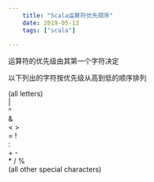 ```yaml
---
    title: "Scala运算符优先顺序"
    date: 2019-05-13
    tags: ["scala"]
    
---
```


运算符的优先级由其第一个字符决定

以下列出的字符按优先级从高到低的顺序排列

(all letters)  
|  
^  
&  
< >  
= !  
:  
\+ -  
\* / %  
(all other special characters)